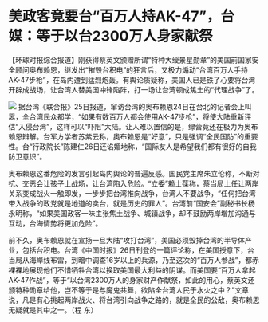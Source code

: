 # 美政客竟要台“百万人持AK-47”，台媒：等于以台2300万人身家献祭

【环球时报综合报道】刚获得蔡英文颁赠所谓“特种大绶景星勋章”的美国前国家安全顾问奥布赖恩，继发出“摧毁台积电”的狂言后，又极力煽动“台湾百万人手持AK-47步枪”，在岛内遭到猛烈炮轰。有舆论质疑称，美国人已是铁了心要将台湾开辟成战场，让台湾人替美国冲锋陷阵，打一场让台湾顿成焦土的“代理战争”了。

![](https://inews.gtimg.com/news_bt/O9G5k9w3Hk5eo6Qb-njMFnYg5Y4PCnxHBTAbMxcQ_irRsAA/1000)
据台湾《联合报》25日报道，窜访台湾的奥布赖恩24日在台北的记者会上叫嚣，全台湾民众都学，“如果有数百万人都会使用AK-47步枪”，将使大陆重新评估“入侵台湾”，这样可以“吓阻”大陆。让人难以置信的是，绿营竟还在极力为奥布赖恩辩解。台军方学者苏紫云称，奥布赖恩是“好意”，只是强调“全民国防”的重要性。台“行政院长”陈建仁26日还谄媚地称，“国际友人是希望我们都有很好的自我防卫意识”。

奥布赖恩这番危险的发言引起岛内舆论的普遍反感。国民党主席朱立伦称，不断对抗、交恶会让孩子上战场，让台湾陷入危险。“立委”赖士葆称，蔡当局上任让两岸关系变成战火一触即发，一步步把台湾推向战争，台湾人不要战争，“任何把台湾带入战争的政党就是地道的卖台，就是历史的罪人”。台湾前“国安会”副秘书长杨永明称，“如果美国政客一味主张焦土战争、城镇战争，却不鼓励两岸增加沟通与互动，台海情势将更加危险”。

前不久，奥布赖恩就在宣扬一旦大陆“攻打台湾”，美国必须毁掉台湾的半导体产业，包括台积电。台湾《中国时报》26日刊登的一篇评论称，在美国授意下，台当局从海岸线布雷，到暗中调查16岁以上的兵源，乃至这次的“百万人参战”，都赤裸裸地展现他们不惜牺牲台湾以换取美国最大利益的阴谋。而美国要“百万人拿起AK-47作战”，等于“以台湾2300万人的身家财产作献祭，如此的用心，蔡英文还颁特种勋章给他，岂不等于是与魔鬼共舞，欲陷全台湾人民于水火之中？”文章说，凡是有心挑起两岸战火、将台湾引向战争之路的，就是全民的公敌，奥布赖恩无疑就是其中之一。（程
东）


